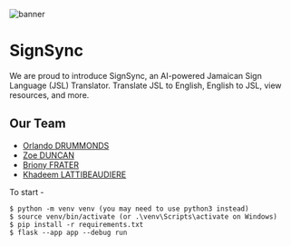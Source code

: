 
![banner](https://github.com/BrionyFrater/capstone/assets/114207468/bc0893a8-fc49-496e-8178-33f59edbf732)
# SignSync

We are proud to introduce SignSync, an AI-powered Jamaican Sign Language (JSL) Translator. Translate JSL to English, English to JSL, view resources, and more.

## Our Team 
- [Orlando DRUMMONDS](https://github.com/OrlandoCodex)
- [Zoe DUNCAN](https://github.com/Zodun)
- [Briony FRATER](https://github.com/BrionyFrater)
- [Khadeem LATTIBEAUDIERE](https://github.com/BrionyFrater)

To start -

```
$ python -m venv venv (you may need to use python3 instead)
$ source venv/bin/activate (or .\venv\Scripts\activate on Windows)
$ pip install -r requirements.txt
$ flask --app app --debug run

```
